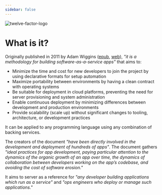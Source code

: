 ```yaml
---
sidebar: false
---
```


![twelve-factor-logo](https://res.cloudinary.com/codersociety/image/fetch/https://cdn.development.codersociety.com/uploads/the-twelve-factor-app-1.png)

# What is it?

Originally published in 2011 by Adam Wiggins ([epub](https://web.archive.org/web/20170613060854/https://12factor.net/12factor.epub), [web](https://12factor.net/)), *"it is a methodology for building software-as-a-service apps"* that aims to:

- Minimize the time and cost for new developers to join the project by using declarative formats for setup automation
- Maximize portability between environments by having a clean contract with operating systems
- Be suitable for deployment in cloud platforms, preventing the need for server provisioning and system administration
- Enable continuous deployment by minimizing differences between development and production environments
- Provide scalability (scale up) without significant changes to tooling, architecture, or development practices

It can be applied to any programming language using any combination of backing services.

The creators of the document *"have been directly involved in the development and deployment of hundreds of apps"*.
The document gathers *"ideal practices for app development, paying particular attention to the dynamics of the organic growth of an app over time, the dynamics of collaboration between developers working on the app’s codebase, and avoiding the cost of software erosion."*

It aims to server as a reference for *"any developer building applications which run as a service"* and *"ops engineers who deploy or manage such applications."*
